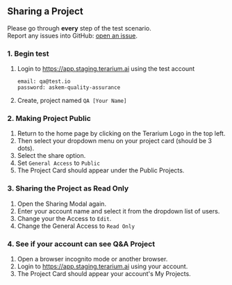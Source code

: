 ## Sharing a Project
Please go through __every__ step of the test scenario.\
Report any issues into GitHub: [open an issue](https://github.com/DARPA-ASKEM/terarium/issues/new?assignees=&labels=bug%2C+Q%26A&template=qa-issue.md&title=%5BBUG%5D%3A+).

### 1. Begin test
1. Login to https://app.staging.terarium.ai using the test account
    ```
    email: qa@test.io
    password: askem-quality-assurance
    ```
2. Create, project named `QA [Your Name]`

### 2. Making Project Public
1. Return to the home page by clicking on the Terarium Logo in the top left.
2. Then select your dropdown menu on your project card (should be 3 dots).
3. Select the share option.
4. Set `General Access` to `Public`
5. The Project Card should appear under the Public Projects.

### 3. Sharing the Project as Read Only
1. Open the Sharing Modal again.
2. Enter your account name and select it from the dropdown list of users.
3. Change your the Access to `Edit`.
4. Change the General Access to `Read Only`

### 4. See if your account can see Q&A Project
1. Open a browser incognito mode or another browser.
2. Login to https://app.staging.terarium.ai using your account.
3. The Project Card should appear your account's My Projects.

